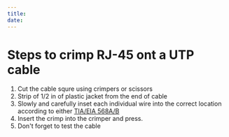 ```yaml
---
title: 
date: 
---
```


# Steps to crimp RJ-45 ont a UTP cable

1.  Cut the cable squre using crimpers or scissors
2.  Strip of 1/2 in of plastic jacket from the end of cable
3.  Slowly and carefully inset each individual wire into the correct location according to either [TIA/EIA 568A/B](2020-10-14--13-26-34Z--tia_eia_standards.md)
4.  Insert the crimp into the crimper and press.
5.  Don't forget to test the cable

